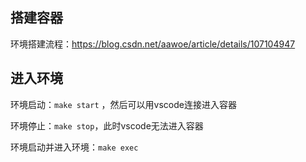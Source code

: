## 搭建容器

环境搭建流程：https://blog.csdn.net/aawoe/article/details/107104947

## 进入环境

环境启动：`make start` ，然后可以用vscode连接进入容器

环境停止：`make stop`，此时vscode无法进入容器

环境启动并进入环境：`make exec`




